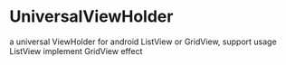 # UniversalViewHolder
a universal ViewHolder for android ListView or GridView, support usage ListView implement GridView effect
